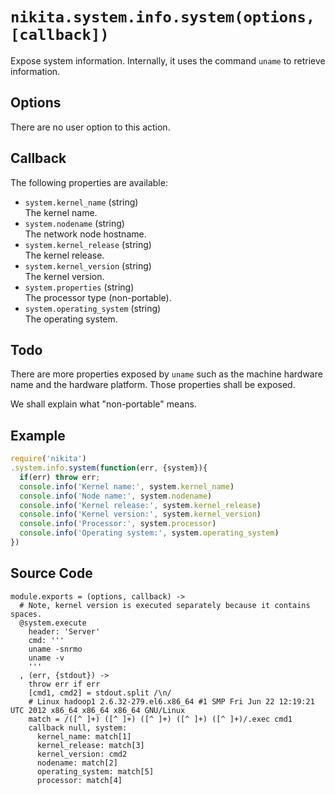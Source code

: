 
# `nikita.system.info.system(options, [callback])`

Expose system information. Internally, it uses the command `uname` to retrieve
information.

## Options

There are no user option to this action.

## Callback

The following properties are available:

- `system.kernel_name` (string)   
  The kernel name.
- `system.nodename` (string)   
  The network node hostname.
- `system.kernel_release` (string)   
  The kernel release.
- `system.kernel_version` (string)   
  The kernel version.
- `system.properties` (string)   
  The processor type (non-portable).
- `system.operating_system` (string)   
  The operating system.

## Todo

There are more properties exposed by `uname` such as the machine hardware name
and the hardware platform. Those properties shall be exposed.

We shall explain what "non-portable" means.

## Example

```js
require('nikita')
.system.info.system(function(err, {system}){
  if(err) throw err;
  console.info('Kernel name:', system.kernel_name)
  console.info('Node name:', system.nodename)
  console.info('Kernel release:', system.kernel_release)
  console.info('Kernel version:', system.kernel_version)
  console.info('Processor:', system.processor)
  console.info('Operating system:', system.operating_system)
})
```

## Source Code

    module.exports = (options, callback) ->
      # Note, kernel version is executed separately because it contains spaces.
      @system.execute
        header: 'Server'
        cmd: '''
        uname -snrmo
        uname -v
        '''
      , (err, {stdout}) ->
        throw err if err
        [cmd1, cmd2] = stdout.split /\n/
        # Linux hadoop1 2.6.32-279.el6.x86_64 #1 SMP Fri Jun 22 12:19:21 UTC 2012 x86_64 x86_64 x86_64 GNU/Linux
        match = /([^ ]+) ([^ ]+) ([^ ]+) ([^ ]+) ([^ ]+)/.exec cmd1
        callback null, system:
          kernel_name: match[1]
          kernel_release: match[3]
          kernel_version: cmd2
          nodename: match[2]
          operating_system: match[5]
          processor: match[4]
